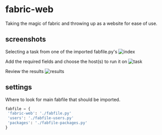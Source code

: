 fabric-web
==========

Taking the magic of fabric and throwing up as a website for ease of use.

screenshots
-----------

Selecting a task from one of the imported fabfile.py's
![index][index]

Add the required fields and choose the host(s) to run it on
![task][task]

Review the results
![results][results]



settings
--------

Where to look for main fabfile that should be imported.
 
````python
fabfile = {
 'fabric-web': './fabfile.py'
 'users': './fabfile-users.py'
 'packages': './fabfile-packages.py'
}
````


[index]: https://raw.github.com/daniellawrence/fabric-web/blob/master/screenshots/index.png "Index"
[task]: https://raw.github.com/daniellawrence/fabric-web/blob/master/screenshots/run_task.png "Run task.png"
[results]: https://raw.github.com/daniellawrence/fabric-web/master/screenshots/results.png "results"
